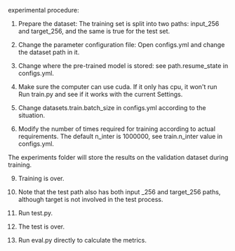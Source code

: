 experimental procedure:

1. Prepare the dataset: The training set is split into two paths: input_256 and target_256, and the same is true for the test set.
2. Change the parameter configuration file: Open configs.yml and change the dataset path in it.
3. Change where the pre-trained model is stored: see path.resume_state in configs.yml.

4. Make sure the computer can use cuda. If it only has cpu, it won't run Run train.py and see if it works with the current Settings.

6. Change datasets.train.batch_size in configs.yml according to the situation.

7. Modify the number of times required for training according to actual requirements. The default n_inter is 1000000, see train.n_inter value in configs.yml.

The experiments folder will store the results on the validation dataset during training.

9. Training is over.

10. Note that the test path also has both input _256 and target_256 paths, although target is not involved in the test process.

11. Run test.py.

12. The test is over.

13. Run eval.py directly to calculate the metrics.